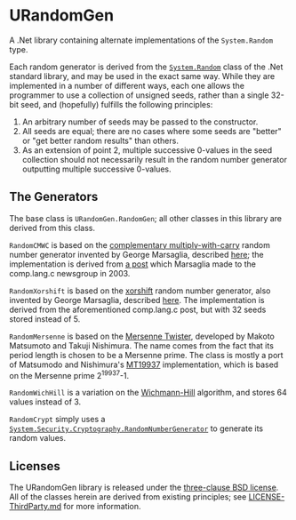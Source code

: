 ﻿URandomGen
==========

A .Net library containing alternate implementations of the `System.Random` type.

Each random generator is derived from the [`System.Random`](http://msdn.microsoft.com/en-us/library/system.random.aspx) class of the .Net standard library, and may be used in the exact same way. While they are implemented in a number of different ways, each one allows the programmer to use a collection of unsigned seeds, rather than a single 32-bit seed, and (hopefully) fulfills the following principles:

1. An arbitrary number of seeds may be passed to the constructor.
2. All seeds are equal; there are no cases where some seeds are "better" or "get better random results" than others.
3. As an extension of point 2, multiple successive 0-values in the seed collection should not necessarily result in the random number generator outputting multiple successive 0-values.

The Generators
--------------
The base class is `URandomGen.RandomGen`; all other classes in this library are derived from this class.

`RandomCMWC` is based on the [complementary multiply-with-carry](http://en.wikipedia.org/wiki/Multiply-with-carry) random number generator invented by George Marsaglia, described [here](http://digitalcommons.wayne.edu/cgi/viewcontent.cgi?article=1725&context=jmasm); the implementation is derived from [a post](https://groups.google.com/d/msg/comp.lang.C/qZFQgKRCQGg/rmPkaRHqxOMJ) which Marsaglia made to the comp.lang.c newsgroup in 2003.

`RandomXorshift` is based on the [xorshift](http://en.wikipedia.org/wiki/Xorshift) random number generator, also invented by George Marsaglia, described [here](http://www.jstatsoft.org/v08/i14/paper). The implementation is derived from the aforementioned comp.lang.c post, but with 32 seeds stored instead of 5.

`RandomMersenne` is based on the [Mersenne Twister](http://en.wikipedia.org/wiki/Mersenne_Twister), developed by Makoto Matsumoto and Takuji Nishimura. The name comes from the fact that its period length is chosen to be a Mersenne prime. The class is mostly a port of Matsumodo and Nishimura's [MT19937](http://www.math.sci.hiroshima-u.ac.jp/~m-mat/MT/MT2002/emt19937ar.html) implementation, which is based on the Mersenne prime 2<sup>19937</sup>-1.

`RandomWichHill` is a variation on the [Wichmann-Hill](http://en.wikipedia.org/wiki/Wichmann-Hill) algorithm, and stores 64 values instead of 3.

`RandomCrypt` simply uses a [`System.Security.Cryptography.RandomNumberGenerator`](https://msdn.microsoft.com/en-us/library/system.security.cryptography.randomnumbergenerator.aspx) to generate its random values.

Licenses
--------

The URandomGen library is released under the [three-clause BSD license](LICENSE.md). All of the classes herein are derived from existing principles; see [LICENSE-ThirdParty.md](LICENSE-ThirdParty.md) for more information.